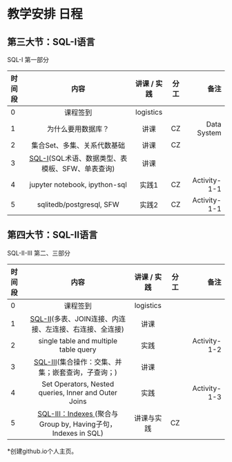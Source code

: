 # 教学安排 日程


## 第三大节：SQL-I语言


SQL-I 第一部分


| 时间段 |                        内容                         | 讲课 / 实践 | 分工 |         备注 |
| :----- | :-------------------------------------------------: | :---------: | :--: | -----------: |
| 0      |                      课程签到                       |  logistics  |      |              |
| 1      |                 为什么要用数据库？                  |    讲课     |  CZ  |  Data System |
| 2      |             集合Set、多集、关系代数基础             |    讲课     |  CZ  |              |
| 3      | [SQL-I]()(SQL术语、数据类型、表模板、SFW、单表查询) |    讲课     |      |              |
| 4      |   jupyter notebook, ipython-sql    |    实践1      |  CZ  |  Activity-1-1  |
| 5      |       sqlitedb/postgresql, SFW      | 实践2     |   CZ  |  Activity-1-1  |



## 第四大节：SQL-II语言


SQL-II-III 第二、三部分


| 时间段 |                             内容                             | 讲课 / 实践 | 分工 |         备注 |
| :----- | :----------------------------------------------------------: | :---------: | :--: | -----------: |
| 0      |                           课程签到                           |  logistics  |      |              |
| 1      |  [SQL-II]()(多表、JOIN连接、内连接、左连接、右连接、全连接)   |    讲课     |      |              |
| 2      |            single table and multiple table query             |    实践     |      | Activity-1-2 |
| 3      |    [SQL-III]()(集合操作：交集、并集；嵌套查询，子查询；)      |    讲课     |      |              |
| 4      |     Set Operators, Nested queries, Inner and Outer Joins     |    实践     |      | Activity-1-3 |
| 5      | [SQL-III：Indexes ]()(聚合与Group by, Having子句，Indexes in SQL) | 讲课与实践  |  CZ  |              |


*创建github.io个人主页。
